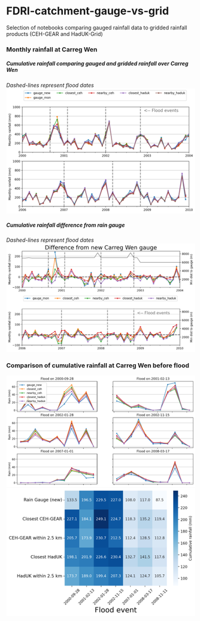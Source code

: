 # FDRI-catchment-gauge-vs-grid
Selection of notebooks comparing gauged rainfall data to gridded rainfall products (CEH-GEAR and HadUK-Grid)

### Monthly rainfall at Carreg Wen
##### Cumulative rainfall comparing gauged and gridded rainfall over Carreg Wen
*Dashed-lines represent flood dates*
<img src="figures/monthly_mean_carreg_wen_rainfall.png" width="800">


##### Cumulative rainfall difference from rain gauge
*Dashed-lines represent flood dates*
<img src="figures/monthly_mean_carreg_wen_rainfall_diff.png" width="800">


### Comparison of cumulative rainfall at Carreg Wen before flood
<img src="figures/flood_comparison_line.png" width="800">

<img src="figures/flood_comparison_heatmap.png" width="800">
